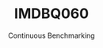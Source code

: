 ---
layout: default
title: IMDBQ060
subtitle: Continuous Benchmarking
selected: IMDB
expanded: Benchmarking
benchmark: /individual_results/IMDBQ060.html
---